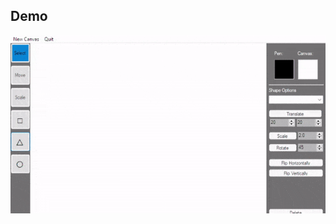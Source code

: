 <h2>
  Demo
</h2>
<div align="center">
  <img src="Documentation/2d-graphics-tool-demo.gif" alt="Animation demonstrating the 2d graphics tool in use and various features">
</div>
